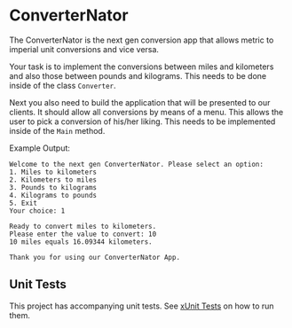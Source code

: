 # ConverterNator

The ConverterNator is the next gen conversion app that allows metric to imperial unit conversions and vice versa.

Your task is to implement the conversions between miles and kilometers and also those between pounds and kilograms. This needs to be done inside of the class `Converter`.

Next you also need to build the application that will be presented to our clients. It should allow all conversions by means of a menu. This allows the user to pick a conversion of his/her liking. This needs to be implemented inside of the `Main` method.

Example Output:

```text
Welcome to the next gen ConverterNator. Please select an option:
1. Miles to kilometers
2. Kilometers to miles
3. Pounds to kilograms
4. Kilograms to pounds
5. Exit
Your choice: 1

Ready to convert miles to kilometers.
Please enter the value to convert: 10
10 miles equals 16.09344 kilometers.

Thank you for using our ConverterNator App.
```

## Unit Tests

This project has accompanying unit tests. See [xUnit Tests](/README.md#xunit-tests) on how to run them.
